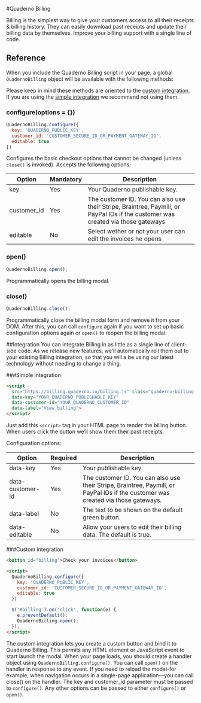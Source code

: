 #Quaderno Billing

Billing is the simplest way to give your customers access to all their receipts & billing history. They can easily download past receipts and update their billing data by themselves. Improve your billing support with a single line of code.

<div style="width: 60%; margin: 0 auto;">
  <script
    src="https://billing.quaderno.io/billing.js" class="quaderno-billing-button"
    data-key="pk_live_-8TWhJcCjnZeDyceDza7"
    data-customer-id="92041d676b3cfc7fe1cb2457d319f534118ba098"
    data-label="View billing">
  </script>
</div>

## Reference

When you include the Quaderno Billing script in your page, a global `QuadernoBilling` object will be available with the following methods:

<aside class="warning">
Please keep in mind these methods are oriented to the <a href="#quaderno-billing-integration-custom-integration">custom integration</a>. If you are using the <a href="#quaderno-billing-integration-simple-integration">simple integration</a> we recommend not using them.
</aside>

### configure(options = {})

```js
QuadernoBilling.configure({
  key: 'QUADERNO_PUBLIC_KEY',
  customer_id: 'CUSTOMER_SECURE_ID_OR_PAYMENT_GATEWAY_ID',
  editable: true
})
```

Configures the basic checkout options that cannot be changed (unless `close()` is invoked). Accepts the following options:

Option                   |Mandatory                                             | Description
-------------------------|------------------------------------------------------|----------------------
key                      |Yes                                                   | Your Quaderno publishable key.
customer_id              |Yes                                                   | The customer ID. You can also use their Stripe, Braintree, Paymill, or PayPal IDs if the customer was created via those gateways
editable                 |No                                                    | Select wether or not your user can edit the invoices he opens

### open()

```js
QuadernoBilling.open();
```
Programmatically opens the billing modal.

### close()

```js
QuadernoBilling.close();
```
Programmatically close the billing modal form and remove it from your DOM. After this, you can call `configure` again if you want to set up basic configuration options again or `open()` to reopen the billing modal.

##Integration
You can integrate Billing in as little as a single line of client-side code. As we release new features, we’ll automatically roll them out to your existing Billing integration, so that you will a be using our latest technology without needing to change a thing.

###Simple integration
```html
<script
  src="https://billing.quaderno.io/billing.js" class="quaderno-billing-button"
  data-key="YOUR_QUADERNO_PUBLISHABLE_KEY"
  data-customer-id="YOUR_QUADERNO_CUSTOMER_ID"
  data-label="View billing">
</script>
```

Just add this `<script>` tag in your HTML page to render the billing button. When users click the button we’ll show them their past receipts.


Configuration options:

Option             | Required | Description
-------------------|----------|-------------------------------------------------------------------
data-key           | Yes      | Your publishable key.
data-customer-id   | Yes      | The customer ID. You can also use their Stripe, Braintree, Paymill, or PayPal IDs if the customer was created via those gateways.
data-label         | No       | The text to be shown on the default green button.
data-editable      | No       |Allow your users to edit their billing data. The default is  true.

###Custom integration

```html
<button id="billing">Check your invoices</button>

<script>
  QuadernoBilling.configure({
    key: 'QUADERNO_PUBLIC_KEY',
    customer_id: 'CUSTOMER_SECURE_ID_OR_PAYMENT_GATEWAY_ID',
    editable: true
  })

  $('#billing').on('click', function(e) {
    e.preventDefault();
    QuadernoBilling.open();
  });
</script>
```
The custom integration lets you create a custom button and bind it to Quaderno Billing. This permits any HTML element or JavaScript event to start launch the modal.
When your page loads, you should create a handler object using `QuadernoBilling.configure()`. You can call `open()` on the handler in response to any event.
If you need to reload the modal-for example, when navigation occurs in a single-page application—you can call  close() on the handler.
The  key and customer_id parameter must be passed to `configure()`. Any other options can be passed to either `configure()` or `open()`.
